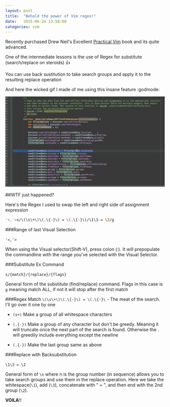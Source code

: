 ```yaml
---
layout: post
title:  "Behold the power of Vim regex!"
date:   2015-06-24 13:58:00
categories: vim
---
```

Recently purchased Drew Neil's Excellent [Practical Vim](http://www.amazon.com/Practical-Vim-Thought-Pragmatic-Programmers/dp/1934356980) book and its quite advanced.

One of the intermediate lessons is the use of Regex for substitute (search/replace on steroids) :+1:

You can use back sustitution to take search groups and apply it to the resulting replace operation

And here the wicked gif I made of me using this insane feature :godmode:

![behold the power of vim, plebs](/images/behold_power_of_vim.gif)

##WTF just happened?

Here's the Regex I used to swap the left and right side of assignment expression

```bash
'<,'>s/\(\s\+\)\(.\{-}\) = \(.\{-}\)/\1\3 = \2/g
```

###Range of last Visual Selection

 `'<,'>`

 When using the Visual selector(Shift-V), press colon (:). It will prepopulate the commandline with the range you've selected with the Visual Selector.

###Substitute Ex Command

`s/{match}/{replace}/{flags}` 

General form of the substitute (find/replace) command. Flags in this case is `g` meaning match ALL, if not it will stop after the first match

###Regex Match
`\(\s\+\)\(.\{-}\) = \(.\{-}\` - The meat of the search. I'll go over it one by one

* `(s+)` Make a group of all whitespace characters 

* `(.{-})` Make a group of any character but don't be greedy. Meaning it will truncate once the next part of the search is found. Otherwise the . will greedily include everything except the newline

* `(.{-})` Make the last group same as above

###Replace with Backsubstitution

`\1\3 = \2` 

General form of `\n` where n is the group number (in sequence) allows you to take search groups and use them in the replace operation. Here we take the whitespace(`\1`), add (`\3`), concatenate with " = ", and then end with the 2nd group (`\2`). 

**VOILA**:bangbang:
